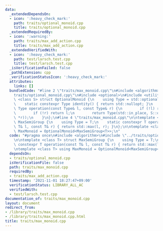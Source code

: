 ```yaml
---
data:
  _extendedDependsOn:
  - icon: ':heavy_check_mark:'
    path: traits/optional_monoid.cpp
    title: traits/optional_monoid.cpp
  _extendedRequiredBy:
  - icon: ':warning:'
    path: traits/max_add_action.cpp
    title: traits/max_add_action.cpp
  _extendedVerifiedWith:
  - icon: ':heavy_check_mark:'
    path: test/larsch.test.cpp
    title: test/larsch.test.cpp
  _isVerificationFailed: false
  _pathExtension: cpp
  _verificationStatusIcon: ':heavy_check_mark:'
  attributes:
    links: []
  bundledCode: "#line 2 \"traits/max_monoid.cpp\"\n#include <algorithm>\n#line 2 \"\
    traits/optional_monoid.cpp\"\n#include <optional>\n#include <utility>\n\ntemplate\
    \ <class S> struct OptionalMonoid {\n    using Type = std::optional<typename S::Type>;\n\
    \    static constexpr Type identity() { return std::nullopt; }\n    static constexpr\
    \ Type operation(const Type& l, const Type& r) {\n        if (!l) return r;\n\
    \        if (!r) return l;\n        return Type(std::in_place, S::operation(*l,\
    \ *r));\n    }\n};\n#line 4 \"traits/max_monoid.cpp\"\n\ntemplate <class T> struct\
    \ MaxSemiGroup {\n    using Type = T;\n    static constexpr T operation(const\
    \ T& l, const T& r) { return std::max(l, r); }\n};\n\ntemplate <class T> using\
    \ MaxMonoid = OptionalMonoid<MaxSemiGroup<T>>;\n"
  code: "#pragma once\n#include <algorithm>\n#include \"../traits/optional_monoid.cpp\"\
    \n\ntemplate <class T> struct MaxSemiGroup {\n    using Type = T;\n    static\
    \ constexpr T operation(const T& l, const T& r) { return std::max(l, r); }\n};\n\
    \ntemplate <class T> using MaxMonoid = OptionalMonoid<MaxSemiGroup<T>>;"
  dependsOn:
  - traits/optional_monoid.cpp
  isVerificationFile: false
  path: traits/max_monoid.cpp
  requiredBy:
  - traits/max_add_action.cpp
  timestamp: '2021-11-01 18:27:47+09:00'
  verificationStatus: LIBRARY_ALL_AC
  verifiedWith:
  - test/larsch.test.cpp
documentation_of: traits/max_monoid.cpp
layout: document
redirect_from:
- /library/traits/max_monoid.cpp
- /library/traits/max_monoid.cpp.html
title: traits/max_monoid.cpp
---
```

